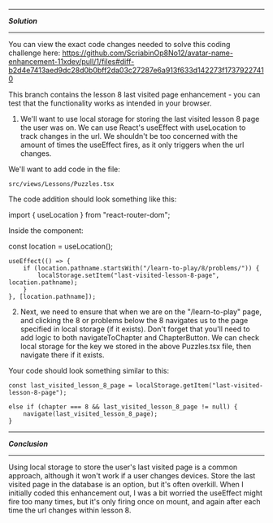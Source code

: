 *******************
***Solution***
*******************

You can view the exact code changes needed to solve this coding challenge here: https://github.com/ScriabinOp8No12/avatar-name-enhancement-11xdev/pull/1/files#diff-b2d4e7413aed9dc28d0b0bff2da03c27287e6a913f633d142273f17379227410

This branch contains the lesson 8 last visited page enhancement - you can test that the functionality works as intended in your browser.   

1. We'll want to use local storage for storing the last visited lesson 8 page the user was on.  We can use React's useEffect with useLocation to track changes in the url.  We shouldn't be too concerned with the amount of times the useEffect fires, as it only triggers when the url changes.

We'll want to add code in the file:

```
src/views/Lessons/Puzzles.tsx
```

The code addition should look something like this:

import { useLocation } from "react-router-dom";

Inside the component:

const location = useLocation();

```
useEffect(() => {
    if (location.pathname.startsWith("/learn-to-play/8/problems/")) {
        localStorage.setItem("last-visited-lesson-8-page", location.pathname);
    }
}, [location.pathname]);
```

2. Next, we need to ensure that when we are on the "/learn-to-play" page, and clicking the 8 or problems below the 8 navigates us to the page specified in local storage (if it exists).  Don't forget that you'll need to add logic to both navigateToChapter and ChapterButton.  We can check local storage for the key we stored in the above Puzzles.tsx file, then navigate there if it exists.

Your code should look something similar to this:

```
const last_visited_lesson_8_page = localStorage.getItem("last-visited-lesson-8-page");
```

```
else if (chapter === 8 && last_visited_lesson_8_page != null) {
    navigate(last_visited_lesson_8_page);
}
```

*******************
***Conclusion***
*******************

Using local storage to store the user's last visited page is a common approach, although it won't work if a user changes devices.  Store the last visited page in the database is an option, but it's often overkill.  When I initially coded this enhancement out, I was a bit worried the useEffect might fire too many times, but it's only firing once on mount, and again after each time the url changes within lesson 8.  

